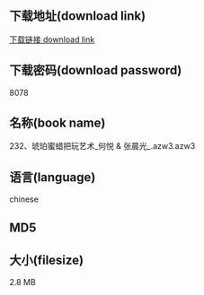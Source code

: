 ## 下载地址(download link)
[下载链接 download link](https://tutu365.netlify.app/?s=232%E3%80%81%E7%90%A5%E7%8F%80%E8%9C%9C%E8%9C%A1%E6%8A%8A%E7%8E%A9%E8%89%BA%E6%9C%AF_%E4%BD%95%E6%82%A6+%26+%E5%BC%A0%E6%99%A8%E5%85%89_.azw3)

## 下载密码(download password)
8078

## 名称(book name)
232、琥珀蜜蜡把玩艺术_何悦 & 张晨光_.azw3.azw3

## 语言(language)
chinese

## MD5


## 大小(filesize)
2.8 MB
